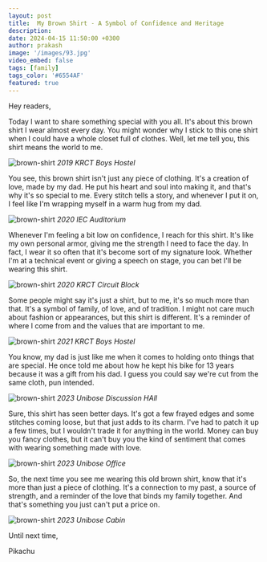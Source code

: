 ```yaml
---
layout: post
title:  My Brown Shirt - A Symbol of Confidence and Heritage
description: 
date: 2024-04-15 11:50:00 +0300
author: prakash
image: '/images/93.jpg'
video_embed: false
tags: [family]
tags_color: '#6554AF'
featured: true
---
```



Hey readers,

Today I want to share something special with you all. It's about this brown shirt I wear almost every day. You might wonder why I stick to this one shirt when I could have a whole closet full of clothes. Well, let me tell you, this shirt means the world to me.

![brown-shirt]({{site.baseurl}}/images/94.jpg)
*2019 KRCT Boys Hostel*

You see, this brown shirt isn't just any piece of clothing. It's a creation of love, made by my dad. He put his heart and soul into making it, and that's why it's so special to me. Every stitch tells a story, and whenever I put it on, I feel like I'm wrapping myself in a warm hug from my dad.

![brown-shirt]({{site.baseurl}}/images/97.jpg)
*2020 IEC Auditorium*

Whenever I'm feeling a bit low on confidence, I reach for this shirt. It's like my own personal armor, giving me the strength I need to face the day. In fact, I wear it so often that it's become sort of my signature look. Whether I'm at a technical event or giving a speech on stage, you can bet I'll be wearing this shirt.

![brown-shirt]({{site.baseurl}}/images/95.jpg)
*2020 KRCT Circuit Block*

Some people might say it's just a shirt, but to me, it's so much more than that. It's a symbol of family, of love, and of tradition. I might not care much about fashion or appearances, but this shirt is different. It's a reminder of where I come from and the values that are important to me.

![brown-shirt]({{site.baseurl}}/images/96.jpg)
*2021 KRCT Boys Hostel*

You know, my dad is just like me when it comes to holding onto things that are special. He once told me about how he kept his bike for 13 years because it was a gift from his dad. I guess you could say we're cut from the same cloth, pun intended.

![brown-shirt]({{site.baseurl}}/images/98.jpg)
*2023 Unibose Discussion HAll*

Sure, this shirt has seen better days. It's got a few frayed edges and some stitches coming loose, but that just adds to its charm. I've had to patch it up a few times, but I wouldn't trade it for anything in the world. Money can buy you fancy clothes, but it can't buy you the kind of sentiment that comes with wearing something made with love.

![brown-shirt]({{site.baseurl}}/images/99.jpg)
*2023 Unibose Office*

So, the next time you see me wearing this old brown shirt, know that it's more than just a piece of clothing. It's a connection to my past, a source of strength, and a reminder of the love that binds my family together. And that's something you just can't put a price on.

![brown-shirt]({{site.baseurl}}/images/100.jpg)
*2023 Unibose Cabin*

Until next time,

Pikachu
